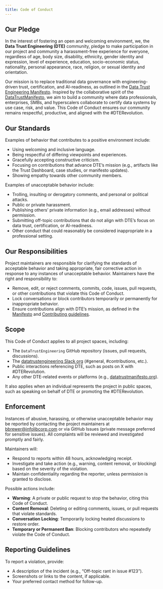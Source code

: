 ```yaml
---
title: Code of Conduct
---
```


## Our Pledge

In the interest of fostering an open and welcoming environment, we, the **Data Trust Engineering (DTE)** community, pledge to make participation in our project and community a harassment-free experience for everyone, regardless of age, body size, disability, ethnicity, gender identity and expression, level of experience, education, socio-economic status, nationality, personal appearance, race, religion, or sexual identity and orientation.

Our mission is to replace traditional data governance with engineering-driven trust, certification, and AI-readiness, as outlined in the [Data Trust Engineering Manifesto](/Manifesto). Inspired by the collaborative spirit of the [DataTrustManifesto](https://datatrustmanifesto.org), we aim to build a community where data professionals, enterprises, SMBs, and hyperscalers collaborate to certify data systems by use case, risk, and value. This Code of Conduct ensures our community remains respectful, productive, and aligned with the #DTERevolution.

## Our Standards

Examples of behavior that contributes to a positive environment include:
- Using welcoming and inclusive language.
- Being respectful of differing viewpoints and experiences.
- Gracefully accepting constructive criticism.
- Focusing on contributions that advance DTE’s mission (e.g., artifacts like the Trust Dashboard, case studies, or manifesto updates).
- Showing empathy towards other community members.

Examples of unacceptable behavior include:
- Trolling, insulting or derogatory comments, and personal or political attacks.
- Public or private harassment.
- Publishing others’ private information (e.g., email addresses) without permission.
- Submitting off-topic contributions that do not align with DTE’s focus on data trust, certification, or AI-readiness.
- Other conduct that could reasonably be considered inappropriate in a professional setting.

## Our Responsibilities

Project maintainers are responsible for clarifying the standards of acceptable behavior and taking appropriate, fair corrective action in response to any instances of unacceptable behavior. Maintainers have the right and responsibility to:
- Remove, edit, or reject comments, commits, code, issues, pull requests, or other contributions that violate this Code of Conduct.
- Lock conversations or block contributors temporarily or permanently for inappropriate behavior.
- Ensure contributions align with DTE’s mission, as defined in the [Manifesto](/Manifesto) and [Contributing guidelines](/community/CONTRIBUTING.md).

## Scope

This Code of Conduct applies to all project spaces, including:
- The `DataTrustEngineering` GitHub repository (issues, pull requests, discussions).
- The [datatrustengineering Slack org](https://join.slack.com/t/datatrustengineering/shared_invite/zt-3br05le6v-pxGSBeJGLpVgOsNM9ejGuw) (#general, #contributions, etc.).
- Public interactions referencing DTE, such as posts on X with #DTERevolution.
- Any other DTE-related events or platforms (e.g., [datatrustmanifesto.org](https://datatrustmanifesto.org)).

It also applies when an individual represents the project in public spaces, such as speaking on behalf of DTE or promoting the #DTERevolution.

## Enforcement

Instances of abusive, harassing, or otherwise unacceptable behavior may be reported by contacting the project maintainers at bbrewer@infolibcorp.com or via GitHub Issues (private message preferred for sensitive issues). All complaints will be reviewed and investigated promptly and fairly.

Maintainers will:
- Respond to reports within 48 hours, acknowledging receipt.
- Investigate and take action (e.g., warning, content removal, or blocking) based on the severity of the violation.
- Maintain confidentiality regarding the reporter, unless permission is granted to disclose.

Possible actions include:
- **Warning**: A private or public request to stop the behavior, citing this Code of Conduct.
- **Content Removal**: Deleting or editing comments, issues, or pull requests that violate standards.
- **Conversation Locking**: Temporarily locking heated discussions to restore order.
- **Temporary or Permanent Ban**: Blocking contributors who repeatedly violate the Code of Conduct.

## Reporting Guidelines

To report a violation, provide:
- A description of the incident (e.g., “Off-topic rant in issue #123”).
- Screenshots or links to the content, if applicable.
- Your preferred contact method for follow-up.

